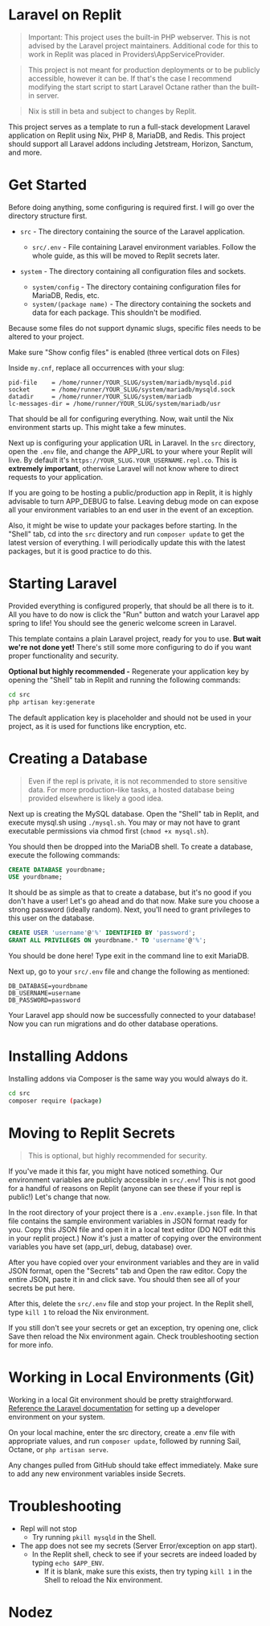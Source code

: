 # Laravel on Replit

> Important: This project uses the built-in PHP webserver. This is not advised by the Laravel project maintainers. Additional code for this to work in Replit was placed in Providers\AppServiceProvider.

> This project is not meant for production deployments or to be publicly accessible, however it can be. If that's the case I recommend modifying the start script to start Laravel Octane rather than the built-in server.

> Nix is still in beta and subject to changes by Replit.

This project serves as a template to run a full-stack development Laravel application on Replit using Nix, PHP 8, MariaDB, and Redis. This project should support all Laravel addons including Jetstream, Horizon, Sanctum, and more.

# Get Started
Before doing anything, some configuring is required first. I will go over the directory structure first.

* `src` - The directory containing the source of the Laravel application.
  * `src/.env` - File containing Laravel environment variables. Follow the whole guide, as this will be moved to Replit secrets later.


* `system` - The directory containing all configuration files and sockets.
  * `system/config` - The directory containing configuration files for MariaDB, Redis, etc.
  * `system/(package name)` - The directory containing the sockets and data for each package. This shouldn't be modified.


Because some files do not support dynamic slugs, specific files needs to be altered to your project.

Make sure "Show config files" is enabled (three vertical dots on Files)

Inside ``my.cnf``, replace all occurrences with your slug:
```
pid-file	= /home/runner/YOUR_SLUG/system/mariadb/mysqld.pid
socket		= /home/runner/YOUR_SLUG/system/mariadb/mysqld.sock
datadir		= /home/runner/YOUR_SLUG/system/mariadb
lc-messages-dir	= /home/runner/YOUR_SLUG/system/mariadb/usr

```

That should be all for configuring everything. Now, wait until the Nix environment starts up. This might take a few minutes.

Next up is configuring your application URL in Laravel. In the `src` directory, open the `.env` file, and change the APP_URL to your where your Replit will live. By default it's ``https://YOUR_SLUG.YOUR_USERNAME.repl.co``. This is **extremely important**, otherwise Laravel will not know where to direct requests to your application.

If you are going to be hosting a public/production app in Replit, it is highly advisable to turn APP_DEBUG to false. Leaving debug mode on can expose all your environment variables to an end user in the event of an exception.

Also, it might be wise to update your packages before starting. In the "Shell" tab, cd into the ``src`` directory and run ``composer update`` to get the latest version of everything. I will periodically update this with the latest packages, but it is good practice to do this.



# Starting Laravel
Provided everything is configured properly, that should be all there is to it. All you have to do now is click the "Run" button and watch your Laravel app spring to life! You should see the generic welcome screen in Laravel.

This template contains a plain Laravel project, ready for you to use. **But wait we're not done yet!** There's still some more configuring to do if you want proper functionality and security.

**Optional but highly recommended -** Regenerate your application key by opening the "Shell" tab in Replit and running the following commands:
```sh
cd src
php artisan key:generate
```
The default application key is placeholder and should not be used in your project, as it is used for functions like encryption, etc.

# Creating a Database
> Even if the repl is private, it is not recommended to store sensitive data. For more production-like tasks, a hosted database being provided elsewhere is likely a good idea.

Next up is creating the MySQL database. Open the "Shell" tab in Replit, and execute mysql.sh using ``./mysql.sh``. You may or may not have to grant executable permissions via chmod first (``chmod +x mysql.sh``).

You should then be dropped into the MariaDB shell. To create a database, execute the following commands:
```sql
CREATE DATABASE yourdbname;
USE yourdbname;
```

It should be as simple as that to create a database, but it's no good if you don't have a user! Let's go ahead and do that now. Make sure you choose a strong password (ideally random). Next, you'll need to grant privileges to this user on the database.
```sql
CREATE USER 'username'@'%' IDENTIFIED BY 'password';
GRANT ALL PRIVILEGES ON yourdbname.* TO 'username'@'%';
```

You should be done here! Type exit in the command line to exit MariaDB.

Next up, go to your ``src/.env`` file and change the following as mentioned:
```
DB_DATABASE=yourdbname
DB_USERNAME=username
DB_PASSWORD=password
```

Your Laravel app should now be successfully connected to your database! Now you can run migrations and do other database operations.


# Installing Addons
Installing addons via Composer is the same way you would always do it.
```sh
cd src
composer require (package)
```

# Moving to Replit Secrets
> This is optional, but highly recommended for security.

If you've made it this far, you might have noticed something. Our environment variables are publicly accessible in ``src/.env``! This is not good for a handful of reasons on Replit (anyone can see these if your repl is public!) Let's change that now.

In the root directory of your project there is a ``.env.example.json`` file. In that file contains the sample environment variables in JSON format ready for you. Copy this JSON file and open it in a local text editor (DO NOT edit this in your replit project.) Now it's just a matter of copying over the environment variables you have set (app_url, debug, database) over.

After you have copied over your environment variables and they are in valid JSON format, open the "Secrets" tab and Open the raw editor. Copy the entire JSON, paste it in and click save. You should then see all of your secrets be put here.

After this, delete the ``src/.env`` file and stop your project. In the Replit shell, type ``kill 1`` to reload the Nix environment. 

If you still don't see your secrets or get an exception, try opening one, click Save then reload the Nix environment again. Check troubleshooting section for more info.

# Working in Local Environments (Git)

Working in a local Git environment should be pretty straightforward. [Reference the Laravel documentation](https://laravel.com/docs/8.x#your-first-laravel-project) for setting up a developer environment on your system.

On your local machine, enter the src directory, create a .env file with appropriate values, and run ```composer update```, followed by running Sail, Octane, or ```php artisan serve```.

Any changes pulled from GitHub should take effect immediately. Make sure to add any new environment variables inside Secrets.

# Troubleshooting
* Repl will not stop
  * Try running ``pkill mysqld`` in the Shell.
* The app does not see my secrets (Server Error/exception on app start).
  * In the Replit shell, check to see if your secrets are indeed loaded by typing ``echo $APP_ENV``.
      * If it is blank, make sure this exists, then try typing ``kill 1`` in the Shell to reload the Nix environment.




# Nodez
